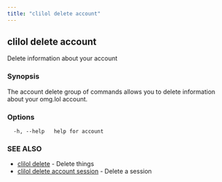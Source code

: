 ```yaml
---
title: "clilol delete account"
---
```

## clilol delete account

Delete information about your account

### Synopsis

The account delete group of commands allows you to delete information about your omg.lol account.

### Options

```
  -h, --help   help for account
```

### SEE ALSO

* [clilol delete](clilol_delete.md)	 - Delete things
* [clilol delete account session](clilol_delete_account_session.md)	 - Delete a session

